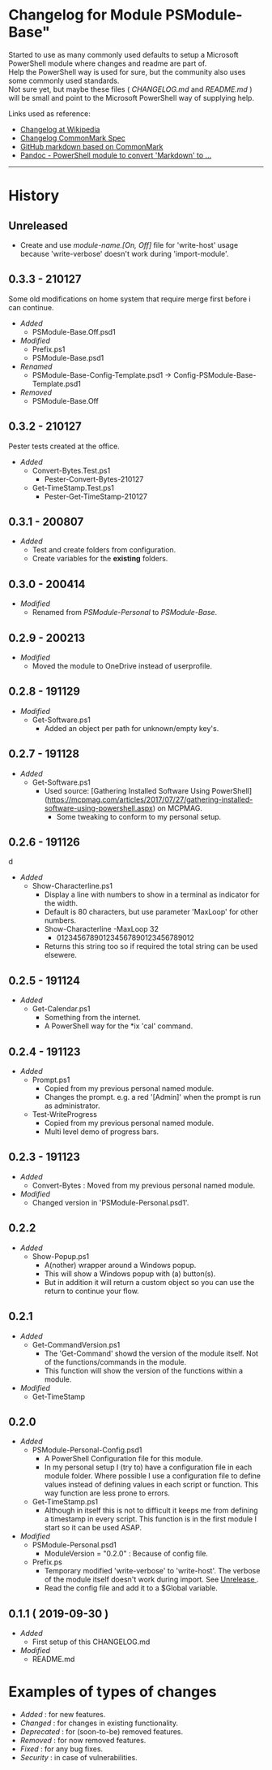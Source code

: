 
<h1 id=top>Changelog for Module PSModule-Base"</h1>

Started to use as many commonly used defaults to setup a Microsoft PowerShell module where changes and readme are part of.  
Help the PowerShell way is used for sure, but the community also uses some commonly used standards.  
Not sure yet, but maybe these files ( _CHANGELOG.md_ and _README.md_ ) will be small and point to the Microsoft PowerShell way of supplying help.

Links used as reference:

+ [Changelog at Wikipedia](https://en.wikipedia.org/wiki/Markdown)
+ [Changelog CommonMark Spec](http://spec.commonmark.org/)
+ [GitHub markdown based on CommonMark](https://github.github.com/gfm/)
+ [Pandoc - PowerShell module to convert 'Markdown' to ...](http://pandoc.org/)

---

<h1 id='history'>History</h1>

<h2 id='unrelease'>Unreleased</h2>

* Create and use *module-name.[On, Off]* file for 'write-host' usage because 'write-verbose' doesn't work during 'import-module'.

<h2>0.3.3 - 210127</h2>

Some old modifications on home system that require merge first before i can continue.

+ _Added_
  + PSModule-Base.Off.psd1
+ _Modified_
  + Prefix.ps1
  + PSModule-Base.psd1
+ _Renamed_
  + PSModule-Base-Config-Template.psd1 -> Config-PSModule-Base-Template.psd1
+ _Removed_
  + PSModule-Base.Off

<h2>0.3.2 - 210127</h2>

Pester tests created at the office.

+ *Added*
  + Convert-Bytes.Test.ps1
    + Pester-Convert-Bytes-210127
  + Get-TimeStamp.Test.ps1
    + Pester-Get-TimeStamp-210127

<h2>0.3.1 - 200807</h2>

+ *Added*
  + Test and create folders from configuration.
  + Create variables for the __existing__ folders.

<h2>0.3.0 - 200414</h2>

+ *Modified*
  + Renamed from *PSModule-Personal* to *PSModule-Base*.

<h2>0.2.9 - 200213</h2>

+ *Modified*
  + Moved the module to OneDrive instead of userprofile.

<h2>0.2.8 - 191129</h2>

+ *Modified*
  + Get-Software.ps1
    + Added an object per path for unknown/empty key's.

<h2>0.2.7 - 191128</h2>

+ *Added*
  + Get-Software.ps1
    + Used source: [Gathering Installed Software Using PowerShell] (https://mcpmag.com/articles/2017/07/27/gathering-installed-software-using-powershell.aspx) on MCPMAG.
      + Some tweaking to conform to my personal setup.

<h2>0.2.6 - 191126</h2>d

+ *Added*
  + Show-Characterline.ps1
    + Display a line with numbers to show in a terminal as indicator for the width.
    + Default is 80 characters, but use parameter 'MaxLoop' for other numbers.
    + Show-Characterline -MaxLoop 32
      + 012345678901234567890123456789012
    + Returns this string too so if required the total string can be used elsewere.

<h2>0.2.5 - 191124</h2>

+ *Added*
  + Get-Calendar.ps1
    + Something from the internet.
    + A PowerShell way for the *ix 'cal' command.

<h2>0.2.4 - 191123</h2>

+ *Added*
  + Prompt.ps1
    + Copied from my previous personal named module.
    + Changes the prompt. e.g. a red '[Admin]' when the prompt is run as administrator.
  + Test-WriteProgress
    + Copied from my previous personal named module.
    + Multi level demo of progress bars.

<h2>0.2.3 - 191123</h2>

+ *Added*
  + Convert-Bytes : Moved from my previous personal named module.
+ *Modified*
  + Changed version in 'PSModule-Personal.psd1'.

<h2>0.2.2</h2>

+ *Added*
  + Show-Popup.ps1
    + A(nother) wrapper around a Windows popup.
    + This will show a Windows popup with (a) button(s).
    + But in addition it will return a custom object so you can use the return to continue your flow.

<h2>0.2.1</h2>

+ *Added*
  + Get-CommandVersion.ps1
    + The 'Get-Command' showd the version of the module itself. Not of the functions/commands in the module.
    + This function will show the version of the functions within a module.
+ *Modified*
  + Get-TimeStamp

<h2>0.2.0</h2>

+ *Added*
  + PSModule-Personal-Config.psd1
    + A PowerShell Configuration file for this module.
    + In my personal setup I (try to) have a configuration file in each module folder. Where possible I use a configuration file to define values instead of defining values in each script or function. This way function are less prone to errors.
  + Get-TimeStamp.ps1
    + Although in itself this is not to difficult it keeps me from defining a timestamp in every script. This function is in the first module I start so it can be used ASAP.
+ *Modified*
  + PSModule-Personal.psd1
    + ModuleVersion = "0.2.0" : Because of config file.
  + Prefix.ps
    + Temporary modified 'write-verbose' to 'write-host'. The verbose of the module itself doesn't work during import. See [ Unrelease ]( #unrelease ).
    + Read the config file and add it to a $Global variable.

<h2>0.1.1 ( 2019-09-30 )</h2>

+ _Added_
  + First setup of this CHANGELOG.md
+ _Modified_
  + README.md

<h1 id='examples'>Examples of types of changes</h1>

+ _Added_ : for new features.
+ _Changed_ : for changes in existing functionality.
+ _Deprecated_ : for (soon-to-be) removed features.
+ _Removed_ : for now removed features.
+ _Fixed_ : for any bug fixes.
+ _Security_ : in case of vulnerabilities.
